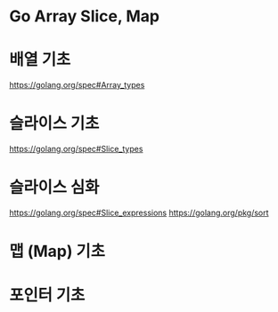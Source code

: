 # Go Array Slice, Map
# 배열 기초
https://golang.org/spec#Array_types

# 슬라이스 기초
https://golang.org/spec#Slice_types

# 슬라이스 심화
https://golang.org/spec#Slice_expressions
https://golang.org/pkg/sort

# 맵 (Map) 기초

# 포인터 기초
